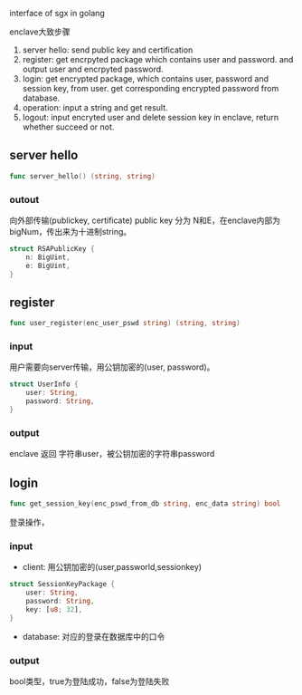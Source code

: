 interface of sgx in golang


enclave大致步骤
1. server hello: send public key and certification
2. register: get encrpyted package which contains user and password. and output user and encrpyted password.
3. login: get encrypted package, which contains user, password and session key, from user. get corresponding encrypted password from database.
4. operation: input a string and get result.
5. logout: input encryted user and delete session key in enclave, return whether succeed or not.



## server hello
```go
func server_hello() (string, string)
```
### outout
向外部传输(publickey, certificate)
public key 分为 N和E，在enclave内部为bigNum，传出来为十进制string。
```rust
struct RSAPublicKey {
    n: BigUint,
    e: BigUint,
}
```

## register
```go
func user_register(enc_user_pswd string) (string, string)
```
### input
用户需要向server传输，用公钥加密的(user, password)。
```rust
struct UserInfo {
    user: String,
    password: String,
}
```

### output
enclave 返回 字符串user，被公钥加密的字符串password

## login
```go
func get_session_key(enc_pswd_from_db string, enc_data string) bool
```
登录操作，
### input
- client: 用公钥加密的(user,passworld,sessionkey)

```rust
struct SessionKeyPackage {
    user: String,
    password: String,
    key: [u8; 32],
}
```
- database: 对应的登录在数据库中的口令

### output
bool类型，true为登陆成功，false为登陆失败


